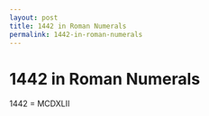 ```yaml
---
layout: post
title: 1442 in Roman Numerals
permalink: 1442-in-roman-numerals
---
```


# 1442 in Roman Numerals

1442 = MCDXLII
